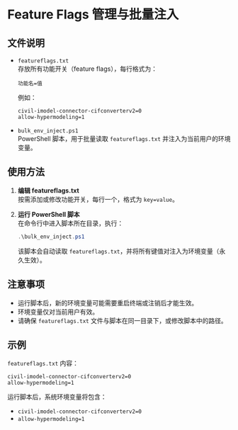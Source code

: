 # Feature Flags 管理与批量注入

## 文件说明

- `featureflags.txt`  
  存放所有功能开关（feature flags），每行格式为：  
  ```
  功能名=值
  ```
  例如：
  ```
  civil-imodel-connector-cifconverterv2=0
  allow-hypermodeling=1
  ```

- `bulk_env_inject.ps1`  
  PowerShell 脚本，用于批量读取 `featureflags.txt` 并注入为当前用户的环境变量。

## 使用方法

1. **编辑 featureflags.txt**  
   按需添加或修改功能开关，每行一个，格式为 `key=value`。

2. **运行 PowerShell 脚本**  
   在命令行中进入脚本所在目录，执行：
   ```powershell
   .\bulk_env_inject.ps1
   ```
   该脚本会自动读取 `featureflags.txt`，并将所有键值对注入为环境变量（永久生效）。

## 注意事项

- 运行脚本后，新的环境变量可能需要重启终端或注销后才能生效。
- 环境变量仅对当前用户有效。
- 请确保 `featureflags.txt` 文件与脚本在同一目录下，或修改脚本中的路径。

## 示例

`featureflags.txt` 内容：
```
civil-imodel-connector-cifconverterv2=0
allow-hypermodeling=1
```

运行脚本后，系统环境变量将包含：
- `civil-imodel-connector-cifconverterv2=0`
- `allow-hypermodeling=1`